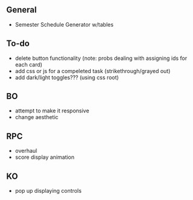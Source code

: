 ## General
- Semester Schedule Generator w/tables 

## To-do
- delete button functionality (note: probs dealing with assigning ids for each card)
- add css or js for a compeleted task (strikethrough/grayed out)
- add dark/light toggles??? (using css root)

## BO
- attempt to make it responsive
- change aesthetic 

## RPC
- overhaul
- score display animation

## KO
- pop up displaying controls
